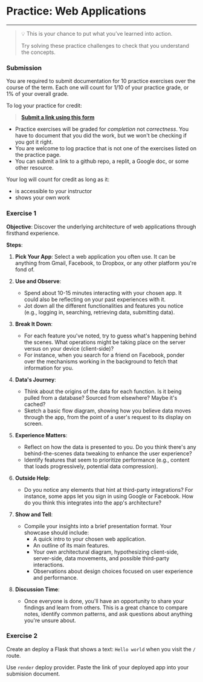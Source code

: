 # Practice: Web Applications

---

> 💡 This is your chance to put what you’ve learned into action.
>
> Try solving these practice challenges to check that you understand the concepts.

### Submission

You are required to submit documentation for 10 practice exercises over the
course of the term. Each one will count for 1/10 of your practice grade, or 1%
of your overall grade.

To log your practice for credit:

> **[Submit a link using this form](https://www.gradescope.com/courses/575913/assignments/3424965/)**

* Practice exercises will be graded for _completion_ not _correctness_. You have
to document that you did the work, but we won't be checking if you got it right.
* You are welcome to log practice that is not one of the exercises listed on the 
practice page.
* You can submit a link to a github repo, a replit, a Google doc, or some other 
resource.

Your log will count for credit as long as it:
- is accessible to your instructor
- shows your own work

### Exercise 1

**Objective**: Discover the underlying architecture of web applications through firsthand experience.

**Steps**:

1. **Pick Your App**: Select a web application you often use. It can be anything from Gmail, Facebook, to Dropbox, or any other platform you're fond of.

2. **Use and Observe**: 
   - Spend about 10-15 minutes interacting with your chosen app. It could also be reflecting on your past experiences with it.
   - Jot down all the different functionalities and features you notice (e.g., logging in, searching, retrieving data, submitting data).

3. **Break It Down**: 
   - For each feature you've noted, try to guess what's happening behind the scenes. What operations might be taking place on the server versus on your device (client-side)?
   - For instance, when you search for a friend on Facebook, ponder over the mechanisms working in the background to fetch that information for you.

4. **Data's Journey**:
   - Think about the origins of the data for each function. Is it being pulled from a database? Sourced from elsewhere? Maybe it's cached?
   - Sketch a basic flow diagram, showing how you believe data moves through the app, from the point of a user's request to its display on screen.

5. **Experience Matters**: 
   - Reflect on how the data is presented to you. Do you think there's any behind-the-scenes data tweaking to enhance the user experience?
   - Identify features that seem to prioritize performance (e.g., content that loads progressively, potential data compression).

6. **Outside Help**:
   - Do you notice any elements that hint at third-party integrations? For instance, some apps let you sign in using Google or Facebook. How do you think this integrates into the app's architecture?

7. **Show and Tell**:
   - Compile your insights into a brief presentation format. Your showcase should include:
     - A quick intro to your chosen web application.
     - An outline of its main features.
     - Your own architectural diagram, hypothesizing client-side, server-side, data movements, and possible third-party interactions.
     - Observations about design choices focused on user experience and performance.

8. **Discussion Time**:
   - Once everyone is done, you'll have an opportunity to share your findings and learn from others. This is a great chance to compare notes, identify common patterns, and ask questions about anything you're unsure about.


### Exercise 2
Create an deploy a Flask that shows a text: `Hello world` when you visit the `/` route.

Use `render` deploy provider. Paste the link of your deployed app into your submision document.